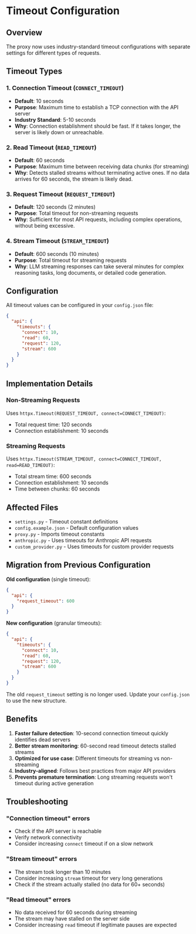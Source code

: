 # Timeout Configuration

## Overview

The proxy now uses industry-standard timeout configurations with separate settings for different types of requests.

## Timeout Types

### 1. Connection Timeout (`CONNECT_TIMEOUT`)
- **Default**: 10 seconds
- **Purpose**: Maximum time to establish a TCP connection with the API server
- **Industry Standard**: 5-10 seconds
- **Why**: Connection establishment should be fast. If it takes longer, the server is likely down or unreachable.

### 2. Read Timeout (`READ_TIMEOUT`)
- **Default**: 60 seconds
- **Purpose**: Maximum time between receiving data chunks (for streaming)
- **Why**: Detects stalled streams without terminating active ones. If no data arrives for 60 seconds, the stream is likely dead.

### 3. Request Timeout (`REQUEST_TIMEOUT`)
- **Default**: 120 seconds (2 minutes)
- **Purpose**: Total timeout for non-streaming requests
- **Why**: Sufficient for most API requests, including complex operations, without being excessive.

### 4. Stream Timeout (`STREAM_TIMEOUT`)
- **Default**: 600 seconds (10 minutes)
- **Purpose**: Total timeout for streaming requests
- **Why**: LLM streaming responses can take several minutes for complex reasoning tasks, long documents, or detailed code generation.

## Configuration

All timeout values can be configured in your `config.json` file:

```json
{
  "api": {
    "timeouts": {
      "connect": 10,
      "read": 60,
      "request": 120,
      "stream": 600
    }
  }
}
```

## Implementation Details

### Non-Streaming Requests
Uses `httpx.Timeout(REQUEST_TIMEOUT, connect=CONNECT_TIMEOUT)`:
- Total request time: 120 seconds
- Connection establishment: 10 seconds

### Streaming Requests
Uses `httpx.Timeout(STREAM_TIMEOUT, connect=CONNECT_TIMEOUT, read=READ_TIMEOUT)`:
- Total stream time: 600 seconds
- Connection establishment: 10 seconds
- Time between chunks: 60 seconds

## Affected Files

- `settings.py` - Timeout constant definitions
- `config.example.json` - Default configuration values
- `proxy.py` - Imports timeout constants
- `anthropic.py` - Uses timeouts for Anthropic API requests
- `custom_provider.py` - Uses timeouts for custom provider requests

## Migration from Previous Configuration

**Old configuration** (single timeout):
```json
{
  "api": {
    "request_timeout": 600
  }
}
```

**New configuration** (granular timeouts):
```json
{
  "api": {
    "timeouts": {
      "connect": 10,
      "read": 60,
      "request": 120,
      "stream": 600
    }
  }
}
```

The old `request_timeout` setting is no longer used. Update your `config.json` to use the new structure.

## Benefits

1. **Faster failure detection**: 10-second connection timeout quickly identifies dead servers
2. **Better stream monitoring**: 60-second read timeout detects stalled streams
3. **Optimized for use case**: Different timeouts for streaming vs non-streaming
4. **Industry-aligned**: Follows best practices from major API providers
5. **Prevents premature termination**: Long streaming requests won't timeout during active generation

## Troubleshooting

### "Connection timeout" errors
- Check if the API server is reachable
- Verify network connectivity
- Consider increasing `connect` timeout if on a slow network

### "Stream timeout" errors
- The stream took longer than 10 minutes
- Consider increasing `stream` timeout for very long generations
- Check if the stream actually stalled (no data for 60+ seconds)

### "Read timeout" errors
- No data received for 60 seconds during streaming
- The stream may have stalled on the server side
- Consider increasing `read` timeout if legitimate pauses are expected
